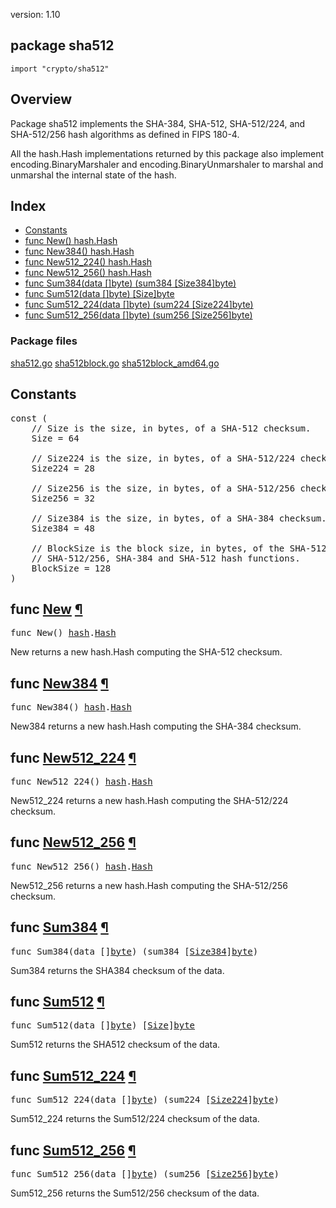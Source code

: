 version: 1.10
## package sha512

  `import "crypto/sha512"`

## Overview

Package sha512 implements the SHA-384, SHA-512, SHA-512/224, and SHA-512/256
hash algorithms as defined in FIPS 180-4.

All the hash.Hash implementations returned by this package also implement
encoding.BinaryMarshaler and encoding.BinaryUnmarshaler to marshal and unmarshal
the internal state of the hash.

## Index

- [Constants](#pkg-constants)
- [func New() hash.Hash](#New)
- [func New384() hash.Hash](#New384)
- [func New512_224() hash.Hash](#New512_224)
- [func New512_256() hash.Hash](#New512_256)
- [func Sum384(data []byte) (sum384 [Size384]byte)](#Sum384)
- [func Sum512(data []byte) [Size]byte](#Sum512)
- [func Sum512_224(data []byte) (sum224 [Size224]byte)](#Sum512_224)
- [func Sum512_256(data []byte) (sum256 [Size256]byte)](#Sum512_256)

### Package files
 [sha512.go](//github.com/golang/go/blob/2ea7d3461bb41d0ae12b56ee52d43314bcdb97f9/src/crypto/sha512/sha512.go) [sha512block.go](//github.com/golang/go/blob/2ea7d3461bb41d0ae12b56ee52d43314bcdb97f9/src/crypto/sha512/sha512block.go) [sha512block_amd64.go](//github.com/golang/go/blob/2ea7d3461bb41d0ae12b56ee52d43314bcdb97f9/src/crypto/sha512/sha512block_amd64.go)

<h2 id="pkg-constants">Constants</h2>

<pre>const (
    <span class="comment">// Size is the size, in bytes, of a SHA-512 checksum.</span>
    <span id="Size">Size</span> = 64

    <span class="comment">// Size224 is the size, in bytes, of a SHA-512/224 checksum.</span>
    <span id="Size224">Size224</span> = 28

    <span class="comment">// Size256 is the size, in bytes, of a SHA-512/256 checksum.</span>
    <span id="Size256">Size256</span> = 32

    <span class="comment">// Size384 is the size, in bytes, of a SHA-384 checksum.</span>
    <span id="Size384">Size384</span> = 48

    <span class="comment">// BlockSize is the block size, in bytes, of the SHA-512/224,</span>
    <span class="comment">// SHA-512/256, SHA-384 and SHA-512 hash functions.</span>
    <span id="BlockSize">BlockSize</span> = 128
)</pre>


<h2 id="New">func <a href="//github.com/golang/go/blob/2ea7d3461bb41d0ae12b56ee52d43314bcdb97f9/src/crypto/sha512/sha512.go#L210">New</a>
    <a href="#New">¶</a></h2>
<pre>func New() <a href="/hash/">hash</a>.<a href="/hash/#Hash">Hash</a></pre>

New returns a new hash.Hash computing the SHA-512 checksum.

<h2 id="New384">func <a href="//github.com/golang/go/blob/2ea7d3461bb41d0ae12b56ee52d43314bcdb97f9/src/crypto/sha512/sha512.go#L231">New384</a>
    <a href="#New384">¶</a></h2>
<pre>func New384() <a href="/hash/">hash</a>.<a href="/hash/#Hash">Hash</a></pre>

New384 returns a new hash.Hash computing the SHA-384 checksum.

<h2 id="New512_224">func <a href="//github.com/golang/go/blob/2ea7d3461bb41d0ae12b56ee52d43314bcdb97f9/src/crypto/sha512/sha512.go#L217">New512_224</a>
    <a href="#New512_224">¶</a></h2>
<pre>func New512_224() <a href="/hash/">hash</a>.<a href="/hash/#Hash">Hash</a></pre>

New512_224 returns a new hash.Hash computing the SHA-512/224 checksum.

<h2 id="New512_256">func <a href="//github.com/golang/go/blob/2ea7d3461bb41d0ae12b56ee52d43314bcdb97f9/src/crypto/sha512/sha512.go#L224">New512_256</a>
    <a href="#New512_256">¶</a></h2>
<pre>func New512_256() <a href="/hash/">hash</a>.<a href="/hash/#Hash">Hash</a></pre>

New512_256 returns a new hash.Hash computing the SHA-512/256 checksum.

<h2 id="Sum384">func <a href="//github.com/golang/go/blob/2ea7d3461bb41d0ae12b56ee52d43314bcdb97f9/src/crypto/sha512/sha512.go#L343">Sum384</a>
    <a href="#Sum384">¶</a></h2>
<pre>func Sum384(data []<a href="/builtin/#byte">byte</a>) (sum384 [<a href="#Size384">Size384</a>]<a href="/builtin/#byte">byte</a>)</pre>

Sum384 returns the SHA384 checksum of the data.

<h2 id="Sum512">func <a href="//github.com/golang/go/blob/2ea7d3461bb41d0ae12b56ee52d43314bcdb97f9/src/crypto/sha512/sha512.go#L335">Sum512</a>
    <a href="#Sum512">¶</a></h2>
<pre>func Sum512(data []<a href="/builtin/#byte">byte</a>) [<a href="#Size">Size</a>]<a href="/builtin/#byte">byte</a></pre>

Sum512 returns the SHA512 checksum of the data.

<h2 id="Sum512_224">func <a href="//github.com/golang/go/blob/2ea7d3461bb41d0ae12b56ee52d43314bcdb97f9/src/crypto/sha512/sha512.go#L353">Sum512_224</a>
    <a href="#Sum512_224">¶</a></h2>
<pre>func Sum512_224(data []<a href="/builtin/#byte">byte</a>) (sum224 [<a href="#Size224">Size224</a>]<a href="/builtin/#byte">byte</a>)</pre>

Sum512_224 returns the Sum512/224 checksum of the data.

<h2 id="Sum512_256">func <a href="//github.com/golang/go/blob/2ea7d3461bb41d0ae12b56ee52d43314bcdb97f9/src/crypto/sha512/sha512.go#L363">Sum512_256</a>
    <a href="#Sum512_256">¶</a></h2>
<pre>func Sum512_256(data []<a href="/builtin/#byte">byte</a>) (sum256 [<a href="#Size256">Size256</a>]<a href="/builtin/#byte">byte</a>)</pre>

Sum512_256 returns the Sum512/256 checksum of the data.


